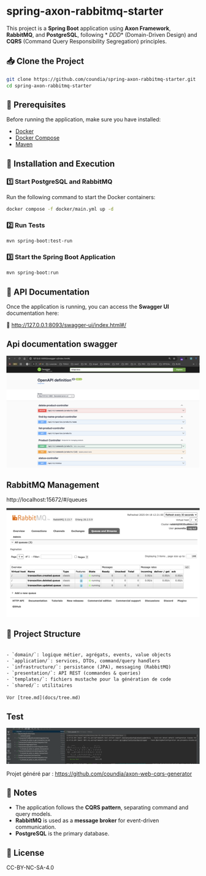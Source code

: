 # spring-axon-rabbitmq-starter

This project is a **Spring Boot** application using **Axon Framework**, **RabbitMQ**, and **PostgreSQL**, following *
*DDD** (Domain-Driven Design) and **CQRS** (Command Query Responsibility Segregation) principles.

## 📥 Clone the Project

```sh
git clone https://github.com/coundia/spring-axon-rabbitmq-starter.git
cd spring-axon-rabbitmq-starter
```

## 📌 Prerequisites

Before running the application, make sure you have installed:

- [Docker](https://www.docker.com/)
- [Docker Compose](https://docs.docker.com/compose/)
- [Maven](https://maven.apache.org/)

## 🚀 Installation and Execution

### 1️⃣ Start PostgreSQL and RabbitMQ

Run the following command to start the Docker containers:

```sh
docker compose -f docker/main.yml up -d
```

### 2️⃣ Run Tests

```sh
mvn spring-boot:test-run
```

### 3️⃣ Start the Spring Boot Application

```sh
mvn spring-boot:run
```

## 📡 API Documentation

Once the application is running, you can access the **Swagger UI** documentation here:

🔗 http://127.0.0.1:8093/swagger-ui/index.html#/

## Api documentation swagger

![api.png](docs/api.png)

## RabbitMQ Management

http://localhost:15672/#/queues

![rabbitMq.png](docs/rabbitMq.png)

## 📁 Project Structure

```

- `domain/`: logique métier, agrégats, events, value objects
- `application/`: services, DTOs, command/query handlers
- `infrastructure/`: persistance (JPA), messaging (RabbitMQ)
- `presentation/`: API REST (commandes & queries)
- `templates/`: fichiers mustache pour la génération de code
- `shared/`: utilitaires

Vor [tree.md](docs/tree.md)

```

## Test

![test.passed.png](docs/test.passed.png)

Projet généré par : https://github.com/coundia/axon-web-cqrs-generator

## 🔹 Notes

- The application follows the **CQRS pattern**, separating command and query models.
- **RabbitMQ** is used as a **message broker** for event-driven communication.
- **PostgreSQL** is the primary database.

## 📜 License

CC-BY-NC-SA-4.0

